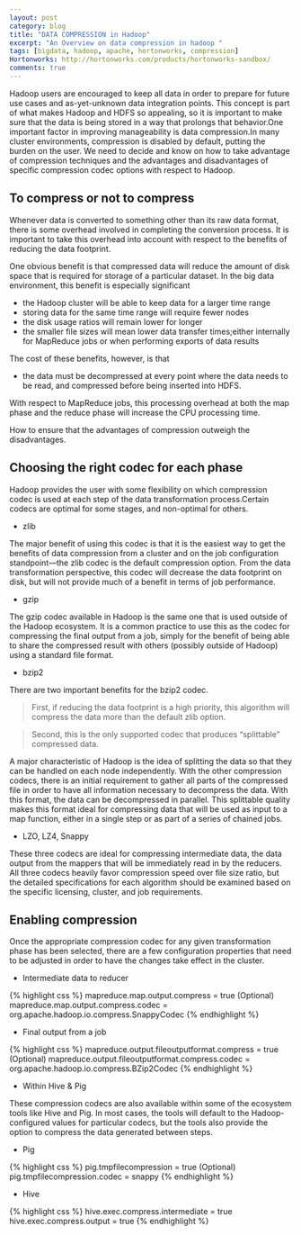 ```yaml
---
layout: post
category: blog
title: "DATA COMPRESSION in Hadoop"
excerpt: "An Overview on data compression in hadoop "
tags: [bigdata, hadoop, apache, hortonworks, compression]
Hortonworks: http://hortonworks.com/products/hortonworks-sandbox/
comments: true
---
```


Hadoop users are encouraged to keep all data in order to prepare for future use cases and as-yet-unknown data integration points. This concept is part of what makes Hadoop and HDFS so appealing, so it is important to make sure that the data is being stored in a way that prolongs that behavior.One important factor in improving manageability is data compression.In many cluster environments, compression is disabled by default, putting the burden on the user.
We need to decide and know on how to take advantage of compression techniques and the advantages and disadvantages of specific compression codec options with respect to Hadoop.

## To compress or not to compress

Whenever data is converted to something other than its raw data format, there is some overhead involved in completing the conversion process. It is important to take this overhead into account with respect to the benefits of reducing the data footprint.

One obvious benefit is that compressed data will reduce the amount of disk space that is required for storage of a particular dataset. In the big data environment, this benefit is especially significant

* the Hadoop cluster will be able to keep data for a larger time range
* storing data for the same time range will require fewer nodes 
* the disk usage ratios will remain lower for longer
* the smaller file sizes will mean lower data transfer times;either internally for MapReduce jobs or when performing exports of data results

The cost of these benefits, however, is that 

* the data must be decompressed at every point where the data needs to be read, and compressed before being inserted into HDFS.

With respect to MapReduce jobs, this processing overhead at both the map phase and the reduce phase will increase the CPU processing time.

How to ensure that the advantages of compression outweigh the disadvantages.

## Choosing the right codec for each phase

Hadoop provides the user with some flexibility on which compression codec is used at each step of the data transformation process.Certain codecs are optimal for some stages, and non-optimal for others.

+ zlib

The major benefit of using this codec is that it is the easiest way to get the benefits of data compression from a cluster and on the job configuration standpoint—the zlib codec is the default compression option. From the data transformation perspective, this codec will decrease the data footprint on disk, but will not provide much of a benefit in terms of job performance.

+ gzip

The gzip codec available in Hadoop is the same one that is used outside of the Hadoop ecosystem. It is a common practice to use this as the codec for compressing the final output from a job, simply for the benefit of being able to share the compressed result with others (possibly outside of Hadoop) using a standard file format.

+ bzip2

There are two important benefits for the bzip2 codec. 
> First, if reducing the data footprint is a high priority, this algorithm will compress the data more than the default zlib option.

> Second, this is the only supported codec that produces “splittable” compressed data.

A major characteristic of Hadoop is the idea of splitting the data so that they can be handled on each node independently. With the other compression codecs, there is an initial requirement to gather all parts of the compressed file in order to have all information necessary to decompress the data. With this format, the data can be decompressed in parallel. This splittable quality makes this format ideal for compressing data that will be used as input to a map function, either in a single step or as part of a series of chained jobs.

+ LZO, LZ4, Snappy

These three codecs are ideal for compressing intermediate data, the data output from the mappers that will be immediately read in by the reducers. All three codecs heavily favor compression speed over file size ratio, but the detailed specifications for each algorithm should be examined based on the specific licensing, cluster, and job requirements.

## Enabling compression

Once the appropriate compression codec for any given transformation phase has been selected, there are a few configuration properties that need to be adjusted in order to have the changes take effect in the cluster.

+ Intermediate data to reducer

{% highlight css %}
mapreduce.map.output.compress = true
(Optional) mapreduce.map.output.compress.codec = org.apache.hadoop.io.compress.SnappyCodec
{% endhighlight %}

+ Final output from a job

{% highlight css %}
mapreduce.output.fileoutputformat.compress = true
(Optional) mapreduce.output.fileoutputformat.compress.codec = org.apache.hadoop.io.compress.BZip2Codec
{% endhighlight %}

+ Within Hive & Pig 

These compression codecs are also available within some of the ecosystem tools like Hive and Pig. In most cases, the tools will default to the Hadoop-configured values for particular codecs, but the tools also provide the option to compress the data generated between steps.

* Pig

{% highlight css %}
pig.tmpfilecompression = true
(Optional) pig.tmpfilecompression.codec = snappy
{% endhighlight %}

* Hive

{% highlight css %}
hive.exec.compress.intermediate = true
hive.exec.compress.output = true
{% endhighlight %}